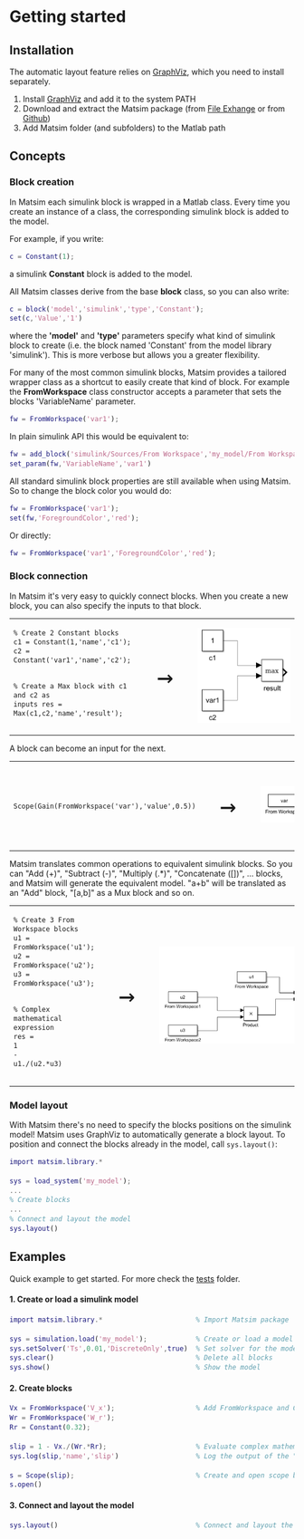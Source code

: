 ﻿# Getting started

## Installation

The automatic layout feature relies on [GraphViz](https://www.graphviz.org/), which you need to install separately.

1. Install [GraphViz](https://www.graphviz.org/download/) and add it to the system PATH
2. Download and extract the Matsim package (from [File Exhange](https://it.mathworks.com/matlabcentral/fileexchange/68436-matsim) or from [Github](https://github.com/gave92/Matsim/archive/master.zip))
3. Add Matsim folder (and subfolders) to the Matlab path

## Concepts

### Block creation
In Matsim each simulink block is wrapped in a Matlab class. Every time you create an instance of a class, the corresponding simulink block is added to the model.

For example, if you write:
```matlab
c = Constant(1);
```
a simulink **Constant** block is added to the model.

All Matsim classes derive from the base **block** class, so you can also write:
```matlab
c = block('model','simulink','type','Constant');
set(c,'Value','1')
```
where the **'model'** and **'type'** parameters specify what kind of simulink block to create (i.e. the block named 'Constant' from the model library 'simulink'). This is more verbose but allows you a greater flexibility.

For many of the most common simulink blocks, Matsim provides a tailored wrapper class as a shortcut to easily create that kind of block. For example the **FromWorkspace** class constructor accepts a parameter that sets the blocks 'VariableName' parameter.
```matlab
fw = FromWorkspace('var1');
```
In plain simulink API this would be equivalent to:
```matlab
fw = add_block('simulink/Sources/From Workspace','my_model/From Workspace');
set_param(fw,'VariableName','var1')
```

All standard simulink block properties are still available when using Matsim. So to change the block color you would do:
```matlab
fw = FromWorkspace('var1');
set(fw,'ForegroundColor','red');
```
Or directly:
```matlab
fw = FromWorkspace('var1','ForegroundColor','red');
```

### Block connection
In Matsim it's very easy to quickly connect blocks. When you create a new block, you can also specify the inputs to that block.

<table>
<tr style="background: none;">
<td>
<pre class="  language-matlab"><code class="  language-matlab"><span class="token comment">% Create 2 Constant blocks</span>
c1 <span class="token operator">=</span> <span class="token function">Constant</span><span class="token punctuation">(</span><span class="token number">1</span><span class="token punctuation">,</span><span class="token string">'name'</span><span class="token punctuation">,</span><span class="token string">'c1'</span><span class="token punctuation">)</span><span class="token punctuation">;</span>
c2 <span class="token operator">=</span> <span class="token function">Constant</span><span class="token punctuation">(</span><span class="token string">'var1'</span><span class="token punctuation">,</span><span class="token string">'name'</span><span class="token punctuation">,</span><span class="token string">'c2'</span><span class="token punctuation">)</span><span class="token punctuation">;</span>

<span class="token comment">% Create a Max block with c1 and c2 as inputs</span>
res <span class="token operator">=</span> <span class="token function">Max</span><span class="token punctuation">(</span>c1<span class="token punctuation">,</span>c2<span class="token punctuation">,</span><span class="token string">'name'</span><span class="token punctuation">,</span><span class="token string">'result'</span><span class="token punctuation">)</span><span class="token punctuation">;</span></code></pre>
</td>
<td><pre style="font-size: 48px;">&nbsp;&#8594;&nbsp;</pre></td>
<td><pre>
<img src="images/quickstart/connect_1.PNG" style="min-width: 150px"/>
</pre></td>
</table>

A block can become an input for the next.

<table>
<tr style="background: none;">
<td>
<pre class="  language-matlab"><code class="  language-matlab"><span class="token function">Scope</span><span class="token punctuation">(</span><span class="token function">Gain</span><span class="token punctuation">(</span><span class="token function">FromWorkspace</span><span class="token punctuation">(</span><span class="token string">'var'</span><span class="token punctuation">)</span><span class="token punctuation">,</span><span class="token string">'value'</span><span class="token punctuation">,</span><span class="token number">0.5</span><span class="token punctuation">)</span><span class="token punctuation">)</span></code></pre>
</td>
<td><pre style="font-size: 48px;">&nbsp;&#8594;&nbsp;</pre></td>
<td><pre>
<img src="images/quickstart/connect_2.PNG" style="min-width: 250px"/>
</pre></td>
</tr>
</table>

Matsim translates common operations to equivalent simulink blocks. So you can "Add (+)", "Subtract (-)", "Multiply (.*)", "Concatenate ([])", ... blocks, and Matsim will generate the equivalent model. "a+b" will be translated as an "Add" block, "[a,b]" as a Mux block and so on.

<table>
<tr style="background: none;">
<td>
<pre class="  language-matlab"><code class="  language-matlab"><span class="token comment">% Create 3 From Workspace blocks</span>
u1 <span class="token operator">=</span> <span class="token function">FromWorkspace</span><span class="token punctuation">(</span><span class="token string">'u1'</span><span class="token punctuation">)</span><span class="token punctuation">;</span>
u2 <span class="token operator">=</span> <span class="token function">FromWorkspace</span><span class="token punctuation">(</span><span class="token string">'u2'</span><span class="token punctuation">)</span><span class="token punctuation">;</span>
u3 <span class="token operator">=</span> <span class="token function">FromWorkspace</span><span class="token punctuation">(</span><span class="token string">'u3'</span><span class="token punctuation">)</span><span class="token punctuation">;</span>

<span class="token comment">% Complex mathematical expression</span>
res <span class="token operator">=</span> <span class="token number">1</span> <span class="token operator">-</span> u1<span class="token operator">./</span><span class="token punctuation">(</span>u2<span class="token operator">.*</span>u3<span class="token punctuation">)</span></code></pre>
</td>
<td><pre style="font-size: 48px;">&nbsp;&#8594;&nbsp;</pre></td>
<td><pre>
<img src="images/quickstart/connect_3.PNG" style="min-width: 350px"/>
</pre></td>
</tr>
</table>

### Model layout
With Matsim there's no need to specify the blocks positions on the simulink model! Matsim uses GraphViz to automatically generate a block layout. To position and connect the blocks already in the model, call `sys.layout()`:

```matlab
import matsim.library.*

sys = load_system('my_model');
...
% Create blocks
...
% Connect and layout the model
sys.layout()
```

## Examples

Quick example to get started. For more check the [tests](https://github.com/gave92/Matsim/tree/master/tests) folder.

#### 1. Create or load a simulink model

```matlab
import matsim.library.*                       % Import Matsim package

sys = simulation.load('my_model');            % Create or load a model named 'my_model'
sys.setSolver('Ts',0.01,'DiscreteOnly',true)  % Set solver for the model
sys.clear()                                   % Delete all blocks
sys.show()                                    % Show the model
```

#### 2. Create blocks

```matlab
Vx = FromWorkspace('V_x');                    % Add FromWorkspace and Constant blocks
Wr = FromWorkspace('W_r');
Rr = Constant(0.32);

slip = 1 - Vx./(Wr.*Rr);                      % Evaluate complex mathematical expression
sys.log(slip,'name','slip')                   % Log the output of the "slip" block

s = Scope(slip);                              % Create and open scope block
s.open()
```

#### 3. Connect and layout the model

```matlab
sys.layout()                                  % Connect and layout the model
```
